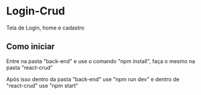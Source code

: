 # Login-Crud
<p>Tela de Login, home e cadastro</p>

<h2>Como iniciar</h2>
<p>Entre na pasta "back-end" e use o comando "npm install", faça o mesmo na pasta "react-crud"</p>
<p>Após isso dentro da pasta "back-end" use "npm run dev" e dentro de "react-crud" use "npm start"</p>
